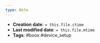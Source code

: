 ```yaml
---
type: Note
---
```


* **Creation date**: `= this.file.ctime`
* **Last modified date**: `= this.file.mtime`
* **Tags**: #boox #device_setup 

